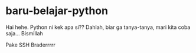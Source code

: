 # baru-belajar-python
Hai hehe. Python ni kek apa si?? Dahlah, biar ga tanya-tanya, mari kita coba saja...
Bismillah

Pake SSH Braderrrrr